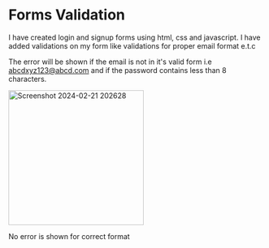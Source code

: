 
# Forms Validation

I have created login and signup forms using html, css and javascript. I have added validations on my form like validations for proper email format e.t.c

The error will be shown if the email is not in it's valid form i.e abcdxyz123@abcd.com and if the password contains less than 8 characters.

<img width="266" alt="Screenshot 2024-02-21 202628" src="https://github.com/SameenRajpoot/forms-validation/assets/151715597/43049f29-c15a-4184-a161-481836e41322">

No error is shown for correct format





